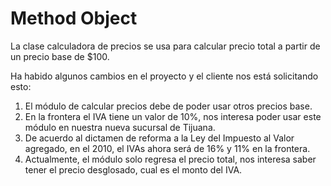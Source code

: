 # Method Object

La clase calculadora de precios se usa para calcular precio total a partir de un precio base de $100. 

Ha habido algunos cambios en el proyecto y el cliente nos está solicitando esto:

1. El módulo de calcular precios debe de poder usar otros precios base.
2. En la frontera el IVA tiene un valor de 10%, nos interesa poder usar este módulo en nuestra nueva sucursal de Tijuana.
3. De acuerdo al dictamen de reforma a la Ley del Impuesto al Valor agregado, en el 2010, el IVAs ahora será de 16% y 11% en la frontera. 
4. Actualmente, el módulo solo regresa el precio total, nos interesa saber tener el precio desglosado, cual es el monto del IVA.